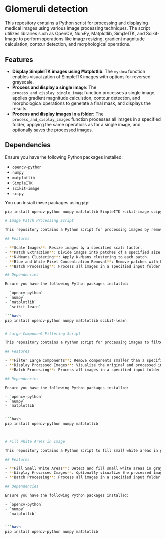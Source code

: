 
# Glomeruli detection

This repository contains a Python script for processing and displaying medical images using various image processing techniques. The script utilizes libraries such as OpenCV, NumPy, Matplotlib, SimpleITK, and Scikit-Image to perform operations like image resizing, gradient magnitude calculation, contour detection, and morphological operations.

## Features

- **Display SimpleITK images using Matplotlib**: The `myshow` function enables visualization of SimpleITK images with options for reversed grayscale.
- **Process and display a single image**: The `process_and_display_single_image` function processes a single image, applies gradient magnitude calculation, contour detection, and morphological operations to generate a final mask, and displays the results.
- **Process and display images in a folder**: The `process_and_display_images` function processes all images in a specified folder, applying the same operations as for a single image, and optionally saves the processed images.

## Dependencies

Ensure you have the following Python packages installed:

- `opencv-python`
- `numpy`
- `matplotlib`
- `SimpleITK`
- `scikit-image`
- `scipy`

You can install these packages using `pip`:

```bash
pip install opencv-python numpy matplotlib SimpleITK scikit-image scipy

# Image Patch Processing Script

This repository contains a Python script for processing images by removing patches with high concentrations of blue or white pixels using K-Means clustering. The script scales the images, divides them into patches, and uses clustering to identify and remove unwanted patches.

## Features

- **Scale Images**: Resize images by a specified scale factor.
- **Patch Extraction**: Divide images into patches of a specified size.
- **K-Means Clustering**: Apply K-Means clustering to each patch.
- **Blue and White Pixel Concentration Removal**: Remove patches with high concentrations of blue or white pixels.
- **Batch Processing**: Process all images in a specified input folder and save the results to an output folder.

## Dependencies

Ensure you have the following Python packages installed:

- `opencv-python`
- `numpy`
- `matplotlib`
- `scikit-learn`

```bash
pip install opencv-python numpy matplotlib scikit-learn


# Large Component Filtering Script

This repository contains a Python script for processing images to filter out components smaller than a given size threshold. The script loads images, processes them to keep only large components, and optionally saves the processed images.

## Features

- **Filter Large Components**: Remove components smaller than a specified size threshold from the image.
- **Display Processed Images**: Visualize the original and processed images side by side using Matplotlib.
- **Batch Processing**: Process all images in a specified input folder and save the results to an output folder.

## Dependencies

Ensure you have the following Python packages installed:

- `opencv-python`
- `numpy`
- `matplotlib`


```bash
pip install opencv-python numpy matplotlib



# Fill White Areas in Image

This repository contains a Python script to fill small white areas in grayscale images. The script can process a single image or all images in a specified folder, and it provides options to save the processed images and display them using Matplotlib.

## Features

- **Fill Small White Areas**: Detect and fill small white areas in grayscale images.
- **Display Processed Images**: Optionally visualize the processed images using Matplotlib.
- **Batch Processing**: Process all images in a specified input folder and save the results to an output folder.

## Dependencies

Ensure you have the following Python packages installed:

- `opencv-python`
- `numpy`
- `matplotlib`


```bash
pip install opencv-python numpy matplotlib
